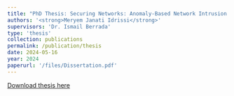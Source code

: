 ```yaml
---
title: "PhD Thesis: Securing Networks: Anomaly-Based Network Intrusion Detection with Federated Learning"
authors: '<strong>Meryem Janati Idrissi</strong>'
supervisors: 'Dr. Ismail Berrada'
type: 'thesis'
collection: publications
permalink: /publication/thesis
date: 2024-05-16
year: 2024
paperurl: '/files/Dissertation.pdf'
---
```


[Download thesis here](http://meryemJanatiIdrissi.github.io/files/Dissertation.pdf)